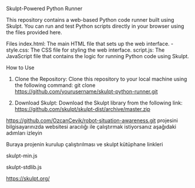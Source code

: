 Skulpt-Powered Python Runner

This repository contains a web-based Python code runner built using Skulpt. You can run and test Python scripts directly in your browser using the files provided here.

Files
index.html: The main HTML file that sets up the web interface.
-style.css: The CSS file for styling the web interface.
script.js: The JavaScript file that contains the logic for running Python code using Skulpt.

How to Use
1. Clone the Repository:
 Clone this repository to your local machine using the following command:
 git clone https://github.com/yourusername/skulpt-python-runner.git

2. Download Skulpt:
 Download the Skulpt library from the following link:
  https://github.com/skulpt/skulpt-dist/archive/master.zip













https://github.com/OzcanCevik/robot-situation-awareness.git projesini bilgisayarınızda websitesi aracılığı ile çalıştırmak istiyorsanız aşağıdaki adımları izleyin

Buraya projenin kurulup çalıştırılması ve skulpt kütüphane linkleri

skulpt-min.js    

skulpt-stdlib.js

https://skulpt.org/

